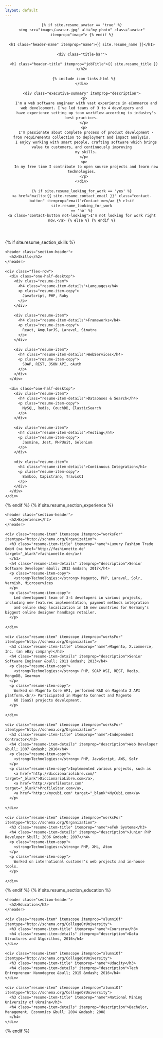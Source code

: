 ```yaml
---
layout: default
---
```


<div class="wrapper" itemscope itemtype="http://schema.org/Person">
  <header class="page-header">

    {% if site.resume_avatar == 'true' %}
    <img src="images/avatar.jpg" alt="my photo" class="avatar" itemprop="image"> {% endif %}

    <h1 class="header-name" itemprop="name">{{ site.resume_name }}</h1>

    <div class="title-bar">

      <h2 class="header-title" itemprop="jobTitle">{{ site.resume_title }}</h2>

      {% include icon-links.html %}
    </div>

    <div class="executive-summary" itemprop="description">
      <p>
        I'm a web software engineer with vast experience in eCommerce and web development. I've led teams of 3 to 4 developers and
        have experience setting up team workflow according to industry's best practices.
      </p>
      <p>
        I'm passionate about complete process of product development - from requirements collection to deployment and impact analysis.
        I enjoy working with smart people, crafting software which brings value to customers, and continuously improving
        my skills.
      </p>
      <p>
        In my free time I contribute to open source projects and learn new technologies.
      </p>
    </div>

    {% if site.resume_looking_for_work == 'yes' %}
    <a href="mailto:{{ site.resume_contact_email }}" class="contact-button" itemprop="email">Contact me</a> {% elsif site.resume_looking_for_work
    == 'no' %}
    <a class="contact-button not-looking">I'm not looking for work right now.</a> {% else %} {% endif %}

  </header>


  {% if site.resume_section_skills %}
  <!-- begin Skills -->
  <section class="content-section">

    <header class="section-header">
      <h2>Skills</h2>
    </header>

    <div class="flex-row">
      <div class="one-half-desktop">
        <div class="resume-item">
          <h4 class="resume-item-details">Languages</h4>
          <p class="resume-item-copy">
            JavaScript, PHP, Ruby
          </p>
        </div>

        <div class="resume-item">
          <h4 class="resume-item-details">Frameworks</h4>
          <p class="resume-item-copy">
            React, AngularJS, Laravel, Sinatra
          </p>
        </div>

        <div class="resume-item">
          <h4 class="resume-item-details">WebServices</h4>
          <p class="resume-item-copy">
            SOAP, REST, JSON API, oAuth
          </p>
        </div>
      </div>

      <div class="one-half-desktop">
        <div class="resume-item">
          <h4 class="resume-item-details">Databases & Search</h4>
          <p class="resume-item-copy">
            MySQL, Redis, CouchDB, ElasticSearch
          </p>
        </div>

        <div class="resume-item">
          <h4 class="resume-item-details">Testing</h4>
          <p class="resume-item-copy">
            Jasmine, Jest, PHPUnit, Selenium
          </p>
        </div>

        <div class="resume-item">
          <h4 class="resume-item-details">Continuous Integration</h4>
          <p class="resume-item-copy">
            Bamboo, Capistrano, TravisCI
          </p>
        </div>
      </div>
    </div>

  </section>
  <!-- end Skills -->
  {% endif %} {% if site.resume_section_experience %}
  <!-- begin Experience -->
  <section class="content-section">

    <header class="section-header">
      <h2>Experience</h2>
    </header>

    <div class="resume-item" itemscope itemprop="worksFor" itemtype="http://schema.org/Organization">
      <h3 class="resume-item-title" itemprop="name">Luxury Fashion Trade GmbH (<a href="http://fashionette.de" target="_blank">fashionette.de</a>)
      </h3>
      <h4 class="resume-item-details" itemprop="description">Senior Software Developer &bull; 2013 &mdash; 2017</h4>
      <p class="resume-item-copy">
        <strong>Technologies:</strong> Magento, PHP, Laravel, Solr, Varnish, Microservices
      </p>
      <p class="resume-item-copy">
        Led development team of 3-4 developers in various projects, including new features implementation, payment methods integration
        and online shop localization in 16 new countries for Germany's biggest online designer handbags retailer.
      </p>

    </div>

    <div class="resume-item" itemscope itemprop="worksFor" itemtype="http://schema.org/Organization">
      <h3 class="resume-item-title" itemprop="name">Magento, X.commerce, Inc. (an eBay company)</h3>
      <h4 class="resume-item-details" itemprop="description">Senior Software Engineer &bull; 2011 &mdash; 2013</h4>
      <p class="resume-item-copy">
        <strong>Technologies:</strong> PHP, SOAP WSI, REST, Redis, MongoDB, Gearman
      </p>
      <p class="resume-item-copy">
        Worked on Magento Core API, performed R&D on Magento 2 API platform.<br/> Participated in Magento Connect and Magento
        GO (SaaS) projects development.
      </p>

    </div>

    <div class="resume-item" itemscope itemprop="worksFor" itemtype="http://schema.org/Organization">
      <h3 class="resume-item-title" itemprop="name">Independent Contractor</h3>
      <h4 class="resume-item-details" itemprop="description">Web Developer &bull; 2007 &mdash; 2010</h4>
      <p class="resume-item-copy">
        <strong>Technologies:</strong> PHP, JavaScript, AWS, Solr
      </p>
      <p class="resume-item-copy">Implemented various projects, such as
        <a href="http://diccionariolibre.com/" target="_blank">DiccionarioLibre.com</a>,
        <a href="http://profilestar.com" target="_blank">ProfileStar.com</a>,
        <a href="http://mycubi.com" target="_blank">MyCubi.com</a>
      </p>

    </div>

    <div class="resume-item" itemscope itemprop="worksFor" itemtype="http://schema.org/Organization">
      <h3 class="resume-item-title" itemprop="name">eTek Systems</h3>
      <h4 class="resume-item-details" itemprop="description">Junior PHP Developer &bull; 2006 &mdash; 2007</h4>
      <p class="resume-item-copy">
        <strong>Technologies:</strong> PHP, XML, Atom
      </p>
      <p class="resume-item-copy">
        Worked on international customer's web projects and in-house tools.
      </p>

    </div>

  </section>
  <!-- end Experience -->
  {% endif %} {% if site.resume_section_education %}
  <!-- begin Education -->
  <section class="content-section">

    <header class="section-header">
      <h2>Education</h2>
    </header>

    <div class="resume-item" itemscope itemprop="alumniOf" itemtype="http://schema.org/CollegeOrUniversity">
      <h3 class="resume-item-title" itemprop="name">Coursera</h3>
      <h4 class="resume-item-details" itemprop="description">Data Structures and Algorithms, 2016</h4>
    </div>

    <div class="resume-item" itemscope itemprop="alumniOf" itemtype="http://schema.org/CollegeOrUniversity">
      <h3 class="resume-item-title" itemprop="name">Udacity</h3>
      <h4 class="resume-item-details" itemprop="description">Tech Entrepreneur Nanodegree &bull; 2015 &mdash; 2016</h4>
    </div>

    <div class="resume-item" itemscope itemprop="alumniOf" itemtype="http://schema.org/CollegeOrUniversity">
      <h3 class="resume-item-title" itemprop="name">National Mining University of Ukraine</h3>
      <h4 class="resume-item-details" itemprop="description">Bachelor, Management, Economics &bull; 2004 &mdash; 2008
      </h4>
    </div>

  </section>
  <!-- end Education -->
  {% endif %}

</div>
